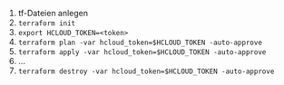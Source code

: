 
1. tf-Dateien anlegen
2. ```terraform init```
2. ```export HCLOUD_TOKEN=<token>```
3. ```terraform plan -var hcloud_token=$HCLOUD_TOKEN -auto-approve```
3. ```terraform apply -var hcloud_token=$HCLOUD_TOKEN -auto-approve```
4. ...
5. ```terraform destroy -var hcloud_token=$HCLOUD_TOKEN -auto-approve```